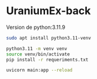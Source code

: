 # UraniumEx-back

Version de python:3.11.9

```sh
sudo apt install python3.11-venv
```

```sh
python3.11 -m venv venv
source venv/bin/activate
pip install -r requeriments.txt
```


```sh
uvicorn main:app --reload
```